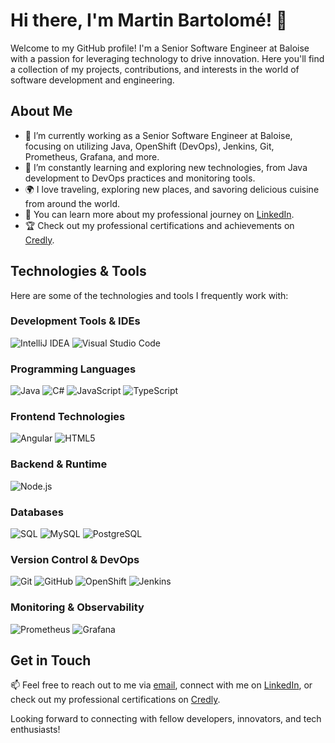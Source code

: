 # Hi there, I'm Martin Bartolomé! 👋

Welcome to my GitHub profile! I'm a Senior Software Engineer at Baloise with a passion for leveraging technology to drive innovation. Here you'll find a collection of my projects, contributions, and interests in the world of software development and engineering.

## About Me

- 🔭 I’m currently working as a Senior Software Engineer at Baloise, focusing on utilizing Java, OpenShift (DevOps), Jenkins, Git, Prometheus, Grafana, and more.
- 🌱 I’m constantly learning and exploring new technologies, from Java development to DevOps practices and monitoring tools.
- 🌍 I love traveling, exploring new places, and savoring delicious cuisine from around the world.
- 💼 You can learn more about my professional journey on [LinkedIn](https://www.linkedin.com/feed/).
- 🏆 Check out my professional certifications and achievements on [Credly](https://www.credly.com/users/martin-mollenhoff/badges#credly).

## Technologies & Tools

Here are some of the technologies and tools I frequently work with:

### Development Tools & IDEs
![IntelliJ IDEA](https://img.shields.io/badge/IntelliJ%20IDEA-000000.svg?style=for-the-badge&logo=intellij-idea&logoColor=white)
![Visual Studio Code](https://img.shields.io/badge/Visual%20Studio%20Code-0078d4.svg?style=for-the-badge&logo=visual-studio-code&logoColor=white)

### Programming Languages
![Java](https://img.shields.io/badge/java-%23ED8B00.svg?style=for-the-badge&logo=openjdk&logoColor=white)
![C#](https://img.shields.io/badge/c%23-%23239120.svg?style=for-the-badge&logo=c-sharp&logoColor=white)
![JavaScript](https://img.shields.io/badge/javascript-%23323330.svg?style=for-the-badge&logo=javascript&logoColor=%23F7DF1E)
![TypeScript](https://img.shields.io/badge/typescript-%23007ACC.svg?style=for-the-badge&logo=typescript&logoColor=white)

### Frontend Technologies
![Angular](https://img.shields.io/badge/angular-%23DD0031.svg?style=for-the-badge&logo=angular&logoColor=white)
![HTML5](https://img.shields.io/badge/html5-%23E34F26.svg?style=for-the-badge&logo=html5&logoColor=white)

### Backend & Runtime
![Node.js](https://img.shields.io/badge/node.js-6DA55F?style=for-the-badge&logo=node.js&logoColor=white)

### Databases
![SQL](https://img.shields.io/badge/sql-%2300f.svg?style=for-the-badge&logo=postgresql&logoColor=white)
![MySQL](https://img.shields.io/badge/mysql-%2300f.svg?style=for-the-badge&logo=mysql&logoColor=white)
![PostgreSQL](https://img.shields.io/badge/postgresql-%23316192.svg?style=for-the-badge&logo=postgresql&logoColor=white)

### Version Control & DevOps
![Git](https://img.shields.io/badge/git-%23F05033.svg?style=for-the-badge&logo=git&logoColor=white)
![GitHub](https://img.shields.io/badge/github-%23121011.svg?style=for-the-badge&logo=github&logoColor=white)
![OpenShift](https://img.shields.io/badge/openshift-%23EE0000.svg?style=for-the-badge&logo=red-hat-open-shift&logoColor=white)
![Jenkins](https://img.shields.io/badge/jenkins-%232C5263.svg?style=for-the-badge&logo=jenkins&logoColor=white)

### Monitoring & Observability
![Prometheus](https://img.shields.io/badge/prometheus-%23E6522C.svg?style=for-the-badge&logo=prometheus&logoColor=white)
![Grafana](https://img.shields.io/badge/grafana-%23F46800.svg?style=for-the-badge&logo=grafana&logoColor=white)

## Get in Touch

📫 Feel free to reach out to me via [email](mailto:martin-bartolome@outlook.com), connect with me on [LinkedIn](https://www.linkedin.com/feed/), or check out my professional certifications on [Credly](https://www.credly.com/users/martin-mollenhoff/badges#credly).

Looking forward to connecting with fellow developers, innovators, and tech enthusiasts!
